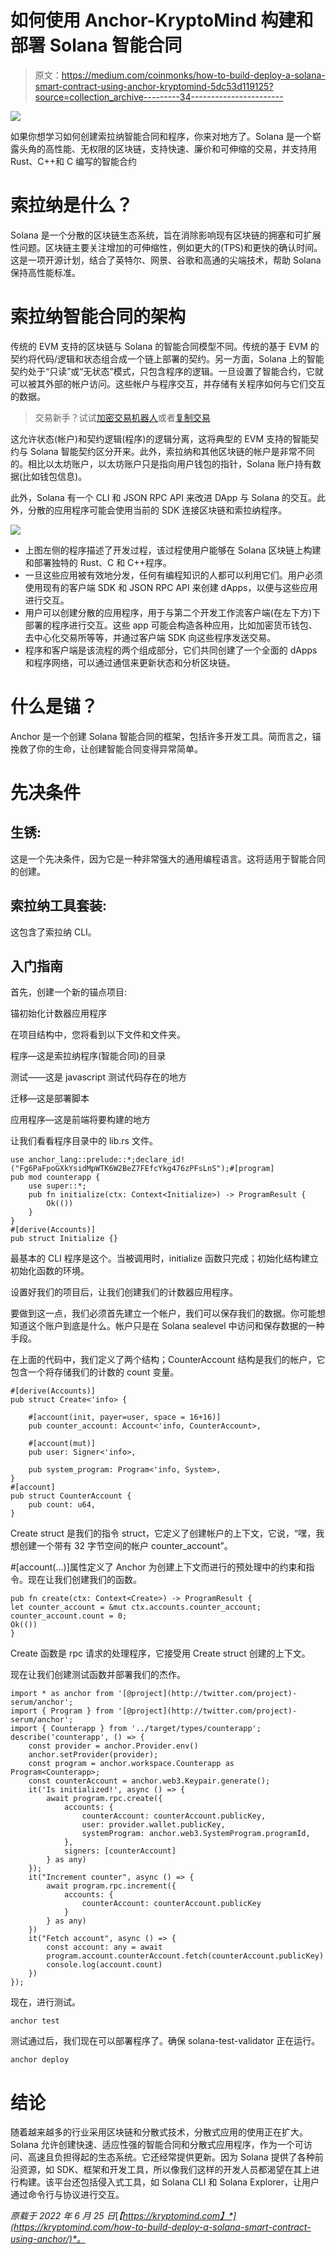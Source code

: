 # 如何使用 Anchor-KryptoMind 构建和部署 Solana 智能合同

> 原文：<https://medium.com/coinmonks/how-to-build-deploy-a-solana-smart-contract-using-anchor-kryptomind-5dc53d119125?source=collection_archive---------34----------------------->

![](img/a9b8b22b95bfaa0024ef7c4d45becb0f.png)

如果你想学习如何创建索拉纳智能合同和程序，你来对地方了。Solana 是一个崭露头角的高性能、无权限的区块链，支持快速、廉价和可伸缩的交易，并支持用 Rust、C++和 C 编写的智能合约

# 索拉纳是什么？

Solana 是一个分散的区块链生态系统，旨在消除影响现有区块链的拥塞和可扩展性问题。区块链主要关注增加的可伸缩性，例如更大的(TPS)和更快的确认时间。这是一项开源计划，结合了英特尔、网景、谷歌和高通的尖端技术，帮助 Solana 保持高性能标准。

# 索拉纳智能合同的架构

传统的 EVM 支持的区块链与 Solana 的智能合同模型不同。传统的基于 EVM 的契约将代码/逻辑和状态组合成一个链上部署的契约。另一方面，Solana 上的智能契约处于“只读”或“无状态”模式，只包含程序的逻辑。一旦设置了智能合约，它就可以被其外部的帐户访问。这些帐户与程序交互，并存储有关程序如何与它们交互的数据。

> 交易新手？试试[加密交易机器人](/coinmonks/crypto-trading-bot-c2ffce8acb2a)或者[复制交易](/coinmonks/top-10-crypto-copy-trading-platforms-for-beginners-d0c37c7d698c)

这允许状态(帐户)和契约逻辑(程序)的逻辑分离，这将典型的 EVM 支持的智能契约与 Solana 智能契约区分开来。此外，索拉纳和其他区块链的帐户是非常不同的。相比以太坊账户，以太坊账户只是指向用户钱包的指针，Solana 账户持有数据(比如钱包信息)。

此外，Solana 有一个 CLI 和 JSON RPC API 来改进 DApp 与 Solana 的交互。此外，分散的应用程序可能会使用当前的 SDK 连接区块链和索拉纳程序。

![](img/1b41c78152c33a8061965470ebedc053.png)

*   上图左侧的程序描述了开发过程，该过程使用户能够在 Solana 区块链上构建和部署独特的 Rust、C 和 C++程序。
*   一旦这些应用被有效地分发，任何有编程知识的人都可以利用它们。用户必须使用现有的客户端 SDK 和 JSON RPC API 来创建 dApps，以便与这些应用进行交互。
*   用户可以创建分散的应用程序，用于与第二个开发工作流客户端(在左下方)下部署的程序进行交互。这些 app 可能会构造各种应用，比如加密货币钱包、去中心化交易所等等，并通过客户端 SDK 向这些程序发送交易。
*   程序和客户端是该流程的两个组成部分，它们共同创建了一个全面的 dApps 和程序网络，可以通过通信来更新状态和分析区块链。

# 什么是锚？

Anchor 是一个创建 Solana 智能合同的框架，包括许多开发工具。简而言之，锚挽救了你的生命，让创建智能合同变得异常简单。

# 先决条件

## 生锈:

这是一个先决条件，因为它是一种非常强大的通用编程语言。这将适用于智能合同的创建。

## 索拉纳工具套装:

这包含了索拉纳 CLI。

## 入门指南

首先，创建一个新的锚点项目:

锚初始化计数器应用程序

在项目结构中，您将看到以下文件和文件夹。

程序—这是索拉纳程序(智能合同)的目录

测试——这是 javascript 测试代码存在的地方

迁移—这是部署脚本

应用程序—这是前端将要构建的地方

让我们看看程序目录中的 lib.rs 文件。

```
use anchor_lang::prelude::*;declare_id!("Fg6PaFpoGXkYsidMpWTK6W2BeZ7FEfcYkg476zPFsLnS");#[program]
pub mod counterapp {
    use super::*;
    pub fn initialize(ctx: Context<Initialize>) -> ProgramResult {       
        Ok(())
    }
}
#[derive(Accounts)]
pub struct Initialize {}
```

最基本的 CLI 程序是这个。当被调用时，initialize 函数只完成；初始化结构建立初始化函数的环境。

设置好我们的项目后，让我们创建我们的计数器应用程序。

要做到这一点，我们必须首先建立一个帐户，我们可以保存我们的数据。你可能想知道这个账户到底是什么。帐户只是在 Solana sealevel 中访问和保存数据的一种手段。

在上面的代码中，我们定义了两个结构；CounterAccount 结构是我们的帐户，它包含一个将存储我们的计数的 count 变量。

```
#[derive(Accounts)]
pub struct Create<'info> {

    #[account(init, payer=user, space = 16+16)]
    pub counter_account: Account<'info, CounterAccount>,

    #[account(mut)]
    pub user: Signer<'info>,

    pub system_program: Program<'info, System>,
}
#[account]
pub struct CounterAccount {
    pub count: u64,
}
```

Create struct 是我们的指令 struct，它定义了创建帐户的上下文，它说，“嘿，我想创建一个带有 32 字节空间的帐户 counter_account”。

#[account(…)]属性定义了 Anchor 为创建上下文而进行的预处理中的约束和指令。现在让我们创建我们的函数。

```
pub fn create(ctx: Context<Create>) -> ProgramResult {
let counter_account = &mut ctx.accounts.counter_account;
counter_account.count = 0;
Ok(())
}
```

Create 函数是 rpc 请求的处理程序，它接受用 Create struct 创建的上下文。

现在让我们创建测试函数并部署我们的杰作。

```
import * as anchor from '[@project](http://twitter.com/project)-serum/anchor';
import { Program } from '[@project](http://twitter.com/project)-serum/anchor';
import { Counterapp } from '../target/types/counterapp';
describe('counterapp', () => {
    const provider = anchor.Provider.env()
    anchor.setProvider(provider);
    const program = anchor.workspace.Counterapp as Program<Counterapp>;
    const counterAccount = anchor.web3.Keypair.generate();
    it('Is initialized!', async () => {
        await program.rpc.create({
            accounts: {
                counterAccount: counterAccount.publicKey,
                user: provider.wallet.publicKey,
                systemProgram: anchor.web3.SystemProgram.programId,
            },
            signers: [counterAccount]
        } as any)
    });
    it("Increment counter", async () => {
        await program.rpc.increment({
            accounts: {
                counterAccount: counterAccount.publicKey
            }
        } as any)
    })
    it("Fetch account", async () => {
        const account: any = await
        program.account.counterAccount.fetch(counterAccount.publicKey)
        console.log(account.count)
    })
});
```

现在，进行测试。

```
anchor test
```

测试通过后，我们现在可以部署程序了。确保 solana-test-validator 正在运行。

```
anchor deploy
```

# 结论

随着越来越多的行业采用区块链和分散式技术，分散式应用的使用正在扩大。Solana 允许创建快速、适应性强的智能合同和分散式应用程序，作为一个可访问、高速且负担得起的生态系统。它还经常提供更新。因为 Solana 提供了各种前沿资源，如 SDK、框架和开发工具，所以像我们这样的开发人员都渴望在其上进行构建。该平台还包括侵入式工具，如 Solana CLI 和 Solana Explorer，让用户通过命令行与协议进行交互。

*原载于 2022 年 6 月 25 日*[*【https://kryptomind.com】*](https://kryptomind.com/how-to-build-deploy-a-solana-smart-contract-using-anchor/)*。*